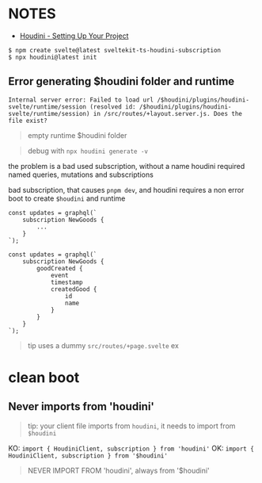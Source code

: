 # NOTES

- [Houdini - Setting Up Your Project](https://www.houdinigraphql.com/guides/setting-up-your-project)

```shell
$ npm create svelte@latest sveltekit-ts-houdini-subscription
$ npx houdini@latest init
```

## Error generating $houdini folder and runtime

```shell
Internal server error: Failed to load url /$houdini/plugins/houdini-svelte/runtime/session (resolved id: /$houdini/plugins/houdini-svelte/runtime/session) in /src/routes/+layout.server.js. Does the file exist?
```

> empty runtime $houdini folder

> debug with `npx houdini generate -v`

the problem is a bad used subscription, without a name 
houdini required named queries, mutations and subscriptions

bad subscription, that causes `pnpm dev`, and houdini requires a non error boot to create `$houdini` and runtime

```gql
const updates = graphql(`
	subscription NewGoods {
		...
	}
`);
```

```gql
const updates = graphql(`
	subscription NewGoods {
		goodCreated {
			event
			timestamp
			createdGood {
				id
				name
			}
		}
	}
`);
```

> tip uses a dummy `src/routes/+page.svelte` ex

<h1>clean boot</h1>

## Never imports from 'houdini'

> tip: your client file imports from `houdini`, it needs to import from `$houdini`

KO: `import { HoudiniClient, subscription } from 'houdini'`
OK: `import { HoudiniClient, subscription } from '$houdini'`

> NEVER IMPORT FROM 'houdini', always from '$houdini'